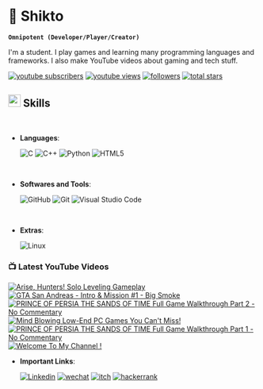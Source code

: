 # 🦸 Shikto

**`Omnipotent (Developer/Player/Creator)`**

I'm a student. I play games and learning many programming languages and frameworks. I also make YouTube videos about gaming and tech stuff.

<p align="left">
      <a href="https://www.youtube.com/channel/UCrg4r8BKqYYRjEq-fpxlYsA?sub_confirmation=1">
         <img alt="youtube subscribers" title="Subscribe to my YouTube channel" src="https://custom-icon-badges.demolab.com/youtube/channel/subscribers/UCrg4r8BKqYYRjEq-fpxlYsA?color=%23E05D44&label=SUBSCRIBE&logo=video&logoColor=white&style=for-the-badge&labelColor=CE4630"/></a> 
      <a href="https://www.youtube.com/UCrg4r8BKqYYRjEq-fpxlYsA">
         <img alt="youtube views" title="YouTube views" src="https://custom-icon-badges.demolab.com/youtube/channel/views/UCrg4r8BKqYYRjEq-fpxlYsA?color=%23E1AD0E&logo=eye&logoColor=white&style=for-the-badge&labelColor=C79600"/></a> 
      <a href="https://github.com/sh1kto?tab=followers">
         <img alt="followers" title="Follow me on Github" src="https://custom-icon-badges.demolab.com/github/followers/sh1kto?color=236ad3&labelColor=1155ba&style=for-the-badge&logo=person-add&label=Follow&logoColor=white"/></a>
      <a href="https://github.com/sh1kto?tab=repositories&sort=stargazers">
         <img alt="total stars" title="Total stars on GitHub" src="https://custom-icon-badges.demolab.com/github/stars/sh1kto?color=55960c&style=for-the-badge&labelColor=488207&logo=star"/></a>
   </p>


## <img src="https://media2.giphy.com/media/QssGEmpkyEOhBCb7e1/giphy.gif?cid=ecf05e47a0n3gi1bfqntqmob8g9aid1oyj2wr3ds3mg700bl&rid=giphy.gif" width ="25"><b> Skills</b>
<br>

<p align="center">

- **Languages**:

    ![C](https://img.shields.io/badge/c-%2300599C.svg?style=for-the-badge&logo=c&logoColor=white)
    ![C++](https://img.shields.io/badge/c++-%2300599C.svg?style=for-the-badge&logo=c%2B%2B&logoColor=white)
    ![Python](https://img.shields.io/badge/python-3670A0?style=for-the-badge&logo=python&logoColor=ffdd54)
    ![HTML5](https://img.shields.io/badge/HTML5%20-%23E34F26.svg?style=for-the-badge&logo=html5&logoColor=white)
    

<br>   
    
- **Softwares and Tools**:

    ![GitHub](https://img.shields.io/badge/github-%23121011.svg?style=for-the-badge&logo=github&logoColor=white)
    ![Git](https://img.shields.io/badge/git-%23F05033.svg?style=for-the-badge&logo=git&logoColor=white)
    ![Visual Studio Code](https://img.shields.io/badge/Visual%20Studio%20Code-0078d7.svg?style=for-the-badge&logo=visual-studio-code&logoColor=white)

<br>

- **Extras**:

    ![Linux](https://img.shields.io/badge/Linux-FCC624?style=for-the-badge&logo=linux&logoColor=black)

</p>

### 📺 Latest YouTube Videos

<!-- BEGIN YOUTUBE-CARDS -->
[![Arise, Hunters! Solo Leveling Gameplay](https://ytcards.demolab.com/?id=3I17_PEkllc&title=Arise%2C+Hunters%21+Solo+Leveling+Gameplay&lang=en&timestamp=1712339153&background_color=%230d1117&title_color=%23ffffff&stats_color=%23dedede&max_title_lines=1&width=250&border_radius=5 "Arise, Hunters! Solo Leveling Gameplay")](https://www.youtube.com/watch?v=3I17_PEkllc)
[![GTA San Andreas - Intro & Mission #1 - Big Smoke](https://ytcards.demolab.com/?id=pvYACH0baCE&title=GTA+San+Andreas+-+Intro+%26+Mission+%231+-+Big+Smoke&lang=en&timestamp=1712308240&background_color=%230d1117&title_color=%23ffffff&stats_color=%23dedede&max_title_lines=1&width=250&border_radius=5 "GTA San Andreas - Intro & Mission #1 - Big Smoke")](https://www.youtube.com/watch?v=pvYACH0baCE)
[![PRINCE OF PERSIA THE SANDS OF TIME Full Game Walkthrough Part 2 - No Commentary](https://ytcards.demolab.com/?id=VWtkEpdkp8g&title=PRINCE+OF+PERSIA+THE+SANDS+OF+TIME+Full+Game+Walkthrough+Part+2+-+No+Commentary&lang=en&timestamp=1711278023&background_color=%230d1117&title_color=%23ffffff&stats_color=%23dedede&max_title_lines=1&width=250&border_radius=5 "PRINCE OF PERSIA THE SANDS OF TIME Full Game Walkthrough Part 2 - No Commentary")](https://www.youtube.com/watch?v=VWtkEpdkp8g)
[![Mind Blowing Low-End PC Games You Can't Miss!](https://ytcards.demolab.com/?id=54kFlyAl8ns&title=Mind+Blowing+Low-End+PC+Games+You+Can%27t+Miss%21&lang=en&timestamp=1711191450&background_color=%230d1117&title_color=%23ffffff&stats_color=%23dedede&max_title_lines=1&width=250&border_radius=5 "Mind Blowing Low-End PC Games You Can't Miss!")](https://www.youtube.com/watch?v=54kFlyAl8ns)
[![PRINCE OF PERSIA THE SANDS OF TIME Full Game Walkthrough Part 1 - No Commentary](https://ytcards.demolab.com/?id=B7zTyN84b5k&title=PRINCE+OF+PERSIA+THE+SANDS+OF+TIME+Full+Game+Walkthrough+Part+1+-+No+Commentary&lang=en&timestamp=1711022408&background_color=%230d1117&title_color=%23ffffff&stats_color=%23dedede&max_title_lines=1&width=250&border_radius=5 "PRINCE OF PERSIA THE SANDS OF TIME Full Game Walkthrough Part 1 - No Commentary")](https://www.youtube.com/watch?v=B7zTyN84b5k)
[![Welcome To My Channel !](https://ytcards.demolab.com/?id=dIDr0Nxt66w&title=Welcome+To+My+Channel+%21&lang=en&timestamp=1710952453&background_color=%230d1117&title_color=%23ffffff&stats_color=%23dedede&max_title_lines=1&width=250&border_radius=5 "Welcome To My Channel !")](https://www.youtube.com/watch?v=dIDr0Nxt66w)
<!-- END YOUTUBE-CARDS -->

- **Important Links**:

     <a href="https://www.linkedin.com/in/shikto/">
         <img alt="Linkedin" title="Linkedin Profile" src="https://img.shields.io/badge/linkedin-%230077B5.svg?style=for-the-badge&logo=linkedin&logoColor=white"/></a>
         <a href="weixin://dl/chat?sh1kto">
         <img alt="wechat" title="Messege me on wechat" src="https://img.shields.io/badge/WeChat-07C160?style=for-the-badge&logo=wechat&logoColor=white"/></a>
         <a href="https://sh1kto.itch.io">
         <img alt="itch" title="My Games" src="https://img.shields.io/badge/Itch-%23FF0B34.svg?style=for-the-badge&logo=Itch.io&logoColor=white"/></a>
         <a href="https://www.hackerrank.com/shikto">
         <img alt="hackerrank" title="HackerRank Profile" src="https://img.shields.io/badge/-Hackerrank-2EC866?style=for-the-badge&logo=HackerRank&logoColor=white"/></a>

